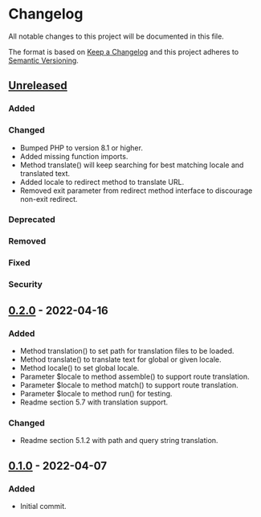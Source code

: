 # Changelog

All notable changes to this project will be documented in this file.

The format is based on [Keep a Changelog](http://keepachangelog.com/en/1.0.0/) and this project adheres to
[Semantic Versioning](http://semver.org/spec/v2.0.0.html).

## [Unreleased]

### Added

### Changed

- Bumped PHP to version 8.1 or higher.
- Added missing function imports.
- Method translate() will keep searching for best matching locale and translated text.
- Added locale to redirect method to translate URL.
- Removed exit parameter from redirect method interface to discourage non-exit redirect.

### Deprecated

### Removed

### Fixed

### Security

## [0.2.0] - 2022-04-16

### Added

- Method translation() to set path for translation files to be loaded.
- Method translate() to translate text for global or given locale.
- Method locale() to set global locale.
- Parameter $locale to method assemble() to support route translation.
- Parameter $locale to method match() to support route translation.
- Parameter $locale to method run() for testing.
- Readme section 5.7 with translation support.

### Changed

- Readme section 5.1.2 with path and query string translation.

## [0.1.0] - 2022-04-07

### Added

- Initial commit.

[unreleased]: https://github.com/extendssoftware/atto-php/compare/0.2.0...HEAD

[0.2.0]: https://github.com/extendssoftware/atto-php/commits/0.2.0

[0.1.0]: https://github.com/extendssoftware/atto-php/commits/0.1.0